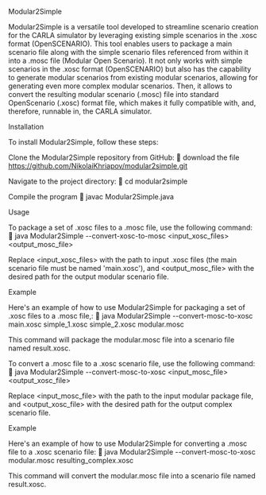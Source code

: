 Modular2Simple

Modular2Simple is a versatile tool developed to streamline scenario creation for the CARLA simulator by leveraging existing simple scenarios in the .xosc format (OpenSCENARIO). 
This tool enables users to package a main scenario file along with the simple scenario files referenced from within it into a .mosc file (Modular Open Scenario).
It not only works with simple scenarios in the .xosc format (OpenSCENARIO) but also has the capability to generate modular scenarios from existing modular scenarios, allowing for generating even more complex modular scenarios. 
Then, it allows to convert the resulting modular scenario (.mosc) file into standard OpenScenario (.xosc) format file, which makes it fully compatible with, and, therefore, runnable in, the CARLA simulator.

Installation

To install Modular2Simple, follow these steps:

Clone the Modular2Simple repository from GitHub:
	download the file https://github.com/NikolaiKhriapov/modular2simple.git

Navigate to the project directory:
	cd modular2simple

Compile the program
	javac Modular2Simple.java

Usage

To package a set of .xosc files to a .mosc file, use the following command:
	java Modular2Simple --convert-xosc-to-mosc <input_xosc_files> <output_mosc_file>

Replace <input_xosc_files> with the path to input .xosc files (the main scenario file must be named 'main.xosc'), and <output_mosc_file> with the desired path for the output modular scenario file.

Example

Here's an example of how to use Modular2Simple for packaging a set of .xosc files to a .mosc file,:
	java Modular2Simple --convert-mosc-to-xosc main.xosc simple_1.xosc simple_2.xosc modular.mosc

This command will package the modular.mosc file into a scenario file named result.xosc.


To convert a .mosc file to a .xosc scenario file, use the following command:
	java Modular2Simple --convert-mosc-to-xosc <input_mosc_file> <output_xosc_file>

Replace <input_mosc_file> with the path to the input modular package file, and <output_xosc_file> with the desired path for the output complex scenario file.

Example

Here's an example of how to use Modular2Simple for converting a .mosc file to a .xosc scenario file:
	java Modular2Simple --convert-mosc-to-xosc modular.mosc resulting_complex.xosc

This command will convert the modular.mosc file into a scenario file named result.xosc.


